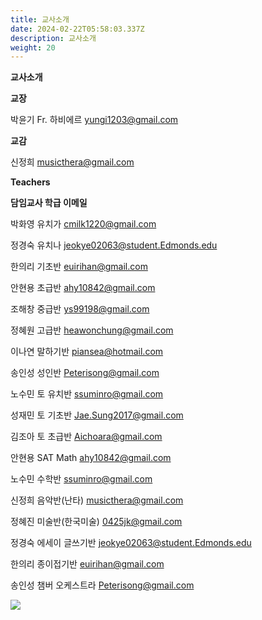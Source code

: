 ```yaml
---
title: 교사소개
date: 2024-02-22T05:58:03.337Z
description: 교사소개
weight: 20
---
```

**교사소개**

**교장**

박윤기 Fr. 하비에르 	           yungi1203@gmail.com

**교감**	

신정희	                            musicthera@gmail.com



**Teachers**

**담임교사	학급	                              이메일**

박화영	유치가	              cmilk1220@gmail.com

정경숙	유치나	              jeokye02063@student.Edmonds.edu

한의리	기초반	              euirihan@gmail.com

안현용	초급반	              ahy10842@gmail.com

조해창	중급반	              ys99198@gmail.com

정혜원	고급반	              heawonchung@gmail.com

이나연	말하기반	              piansea@hotmail.com

송인성	성인반	              Peterisong@gmail.com

노수민	토 유치반	              ssuminro@gmail.com 

성재민	토 기초반	              Jae.Sung2017@gmail.com

김조아	토 초급반	              Aichoara@gmail.com

안현용	SAT Math	              ahy10842@gmail.com

노수민	수학반	              ssuminro@gmail.com 

신정희	음악반(난타)	      musicthera@gmail.com

정혜진	미술반(한국미술)	      0425jk@gmail.com

정경숙	에세이 글쓰기반 	      jeokye02063@student.Edmonds.edu

한의리	종이접기반  	      euirihan@gmail.com

송인성	챔버 오케스트라	      Peterisong@gmail.com



![](/img/교사사진.jpg)
